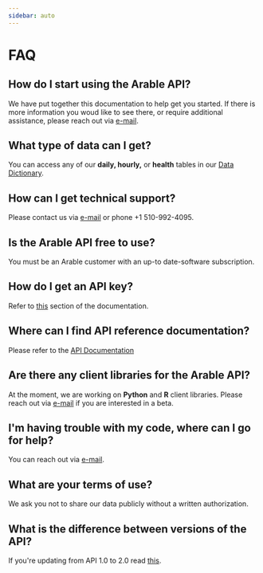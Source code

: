 ```yaml
---
sidebar: auto
---
```


# FAQ
## How do I start using the Arable API?
We have put together this documentation to help get you started. If there is more information you woud like to see there, or  require additional assistance, please reach out via [e-mail](support@arable.com).
## What type of data can I get?
You can access any of our **daily, hourly,** or **health** tables in our [Data Dictionary](https://developer.arable.com/guide/data.html#understanding-the-schema).
## How can I get technical support?
Please contact us via [e-mail](support@arable.com) or phone +1 510-992-4095.
## Is the Arable API free to use?
You must be an Arable customer with an up-to date-software subscription.
## How do I get an API key?
Refer to [this](https://developer.arable.com/guide/authentication.html#api-keys) section of the documentation.
## Where can I find API reference documentation?
Please refer to the [API Documentation](https://api-user.arable.cloud/api/v2/doc)
## Are there any client libraries for the Arable API?
At the moment, we are working on **Python** and **R** client libraries. Please reach out via [e-mail](support@arable.com) if you are interested in a beta.
## I'm having trouble with my code, where can I go for help?
You can reach out via [e-mail](support@arable.com).
## What are your terms of use?
We ask you not to share our data publicly without a written authorization.
## What is the difference between versions of the API?
If you're updating from API 1.0 to 2.0 read [this](https://developer.arable.com/migration-guide.html).
